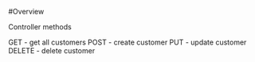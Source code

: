 #Overview

Controller methods

GET - get all customers
POST - create customer
PUT - update customer
DELETE - delete customer
